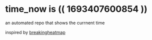 # time_now is (( 1693407600854 ))

an automated repo that shows the currnent time

inspired by [breakingheatmap](https://github.com/breakingheatmap/breakingheatmap)